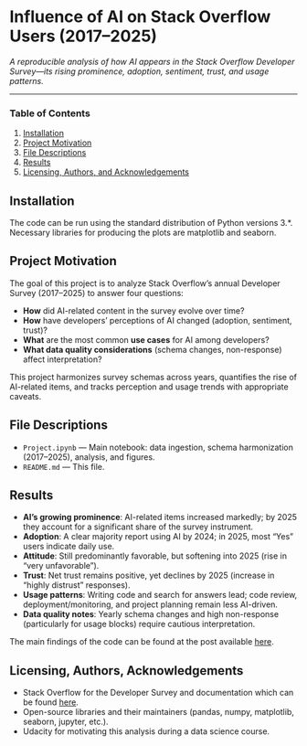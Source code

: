 # Influence of AI on Stack Overflow Users (2017–2025)

*A reproducible analysis of how AI appears in the Stack Overflow Developer Survey—its rising prominence, adoption, sentiment, trust, and usage patterns.*

---

### Table of Contents

1. [Installation](#installation)
2. [Project Motivation](#motivation)
3. [File Descriptions](#files)
4. [Results](#results)
5. [Licensing, Authors, and Acknowledgements](#licensing)

## Installation <a name="installation"></a>

The code can be run using the standard distribution of Python versions 3.*. Necessary libraries for producing the plots are matplotlib and seaborn.

## Project Motivation<a name="motivation"></a>

The goal of this project is to analyze Stack Overflow’s annual Developer Survey (2017–2025) to answer four questions:
- **How** did AI-related content in the survey evolve over time?
- **How** have developers’ perceptions of AI changed (adoption, sentiment, trust)?
- **What** are the most common **use cases** for AI among developers?
- **What data quality considerations** (schema changes, non-response) affect interpretation?

This project harmonizes survey schemas across years, quantifies the rise of AI-related items, and tracks perception and usage trends with appropriate caveats.

## File Descriptions <a name="files"></a>

- `Project.ipynb` — Main notebook: data ingestion, schema harmonization (2017–2025), analysis, and figures.
- `README.md` — This file.

## Results<a name="results"></a>

- **AI’s growing prominence**: AI-related items increased markedly; by 2025 they account for a significant share of the survey instrument.
- **Adoption**: A clear majority report using AI by 2024; in 2025, most “Yes” users indicate daily use.
- **Attitude**: Still predominantly favorable, but softening into 2025 (rise in “very unfavorable”).
- **Trust**: Net trust remains positive, yet declines by 2025 (increase in “highly distrust” responses).
- **Usage patterns**: Writing code and search for answers lead; code review, deployment/monitoring, and project planning remain less AI-driven.
- **Data quality notes**: Yearly schema changes and high non-response (particularly for usage blocks) require cautious interpretation.

The main findings of the code can be found at the post available [here](tbd).

## Licensing, Authors, Acknowledgements<a name="licensing"></a>

- Stack Overflow for the Developer Survey and documentation which can be found [here](https://survey.stackoverflow.co/).
- Open-source libraries and their maintainers (pandas, numpy, matplotlib, seaborn, jupyter, etc.).
- Udacity for motivating this analysis during a data science course.